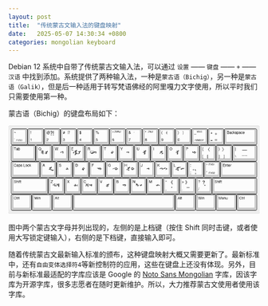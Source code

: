 ```yaml
---
layout: post
title:  "传统蒙古文输入法的键盘映射"
date:   2025-05-07 14:30:34 +0800
categories: mongolian keyboard
---
```


Debian 12 系统中自带了传统蒙古文输入法，可以通过 `设置` —— `键盘` —— `+` —— `汉语` 中找到添加。系统提供了两种输入法，一种是`蒙古语（Bichig）`，另一种是`蒙古语（Galik）`，但是后一种适用于转写梵语佛经的阿里嘎力文字使用，所以平时我们只需要使用第一种。

蒙古语（Bichig）的键盘布局如下：

![传统蒙古语键盘布局](/assets/images/hudum_mongolian_keyboard.png)

图中两个蒙古文字母并列出现的，左侧的是上档键（按住 Shift 同时击键，或者使用大写锁定键输入），右侧的是下档键，直接输入即可。

随着传统蒙古文最新输入标准的颁布，这种键盘映射大概又需要更新了。最新标准中，还有`自由变体选择符4`等新控制符的应用，这些在键盘上还没有体现。另外，目前与新标准最适配的字库应该是 Google 的 [Noto Sans Mongolian](https://notofonts.github.io/mongolian/) 字库，因该字库为开源字库，很多志愿者在随时更新维护。所以，大力推荐蒙古文使用者使用该字库。
